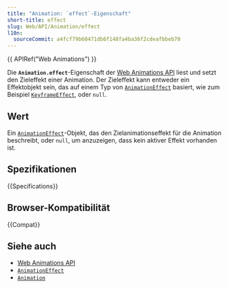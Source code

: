 ```yaml
---
title: "Animation: `effect`-Eigenschaft"
short-title: effect
slug: Web/API/Animation/effect
l10n:
  sourceCommit: a4fcf79b60471db6f148fa4ba36f2cdeafbbeb70
---
```


{{ APIRef("Web Animations") }}

Die **`Animation.effect`**-Eigenschaft der [Web Animations API](/de/docs/Web/API/Web_Animations_API) liest und setzt den Zieleffekt einer Animation. Der Zieleffekt kann entweder ein Effektobjekt sein, das auf einem Typ von [`AnimationEffect`](/de/docs/Web/API/AnimationEffect) basiert, wie zum Beispiel [`KeyframeEffect`](/de/docs/Web/API/KeyframeEffect), oder `null`.

## Wert

Ein [`AnimationEffect`](/de/docs/Web/API/AnimationEffect)-Objekt, das den Zielanimationseffekt für die Animation beschreibt, oder `null`, um anzuzeigen, dass kein aktiver Effekt vorhanden ist.

## Spezifikationen

{{Specifications}}

## Browser-Kompatibilität

{{Compat}}

## Siehe auch

- [Web Animations API](/de/docs/Web/API/Web_Animations_API)
- [`AnimationEffect`](/de/docs/Web/API/AnimationEffect)
- [`Animation`](/de/docs/Web/API/Animation)
